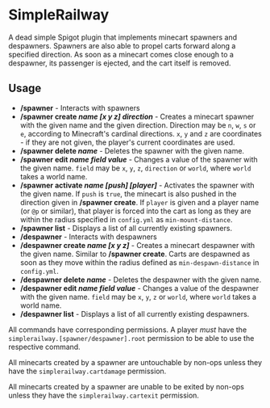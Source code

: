 # SimpleRailway
A dead simple Spigot plugin that implements minecart spawners and despawners. Spawners are also able to propel carts forward along a specified direction. As soon as a minecart comes close enough to a despawner, its passenger is ejected, and the cart itself is removed.

## Usage
* **/spawner** - Interacts with spawners
 * **/spawner create _name [x y z] direction_** - Creates a minecart spawner with the given name and the given direction. Direction may be `n`, `w`, `s` or `e`, according to Minecraft's cardinal directions. `x`, `y` and `z` are coordinates - if they are not given, the player's current coordinates are used.
 * **/spawner delete _name_** - Deletes the spawner with the given name.
 * **/spawner edit _name field value_** - Changes a value of the spawner with the given name. `field` may be `x`, `y`, `z`, `direction` or `world`, where `world` takes a world name.
 * **/spawner activate _name [push] [player]_** - Activates the spawner with the given name. If `push` is `true`, the minecart is also pushed in the direction given in **/spawner create**. If `player` is given and a player name (or `@p` or similar), that player is forced into the cart as long as they are within the radius specified in `config.yml` as `min-mount-distance`.
 * **/spawner list** - Displays a list of all currently existing spawners.
* **/despawner** - Interacts with despawners
 * **/despawner create _name [x y z]_** - Creates a minecart despawner with the given name. Similar to **/spawner create**. Carts are despawned as soon as they move within the radius defined as `min-despawn-distance` in `config.yml`.
 * **/despawner delete _name_** - Deletes the despawner with the given name.
 * **/despawner edit _name field value_** - Changes a value of the despawner with the given name. `field` may be `x`, `y`, `z` or `world`, where `world` takes a world name.
 * **/despawner list** - Displays a list of all currently existing despawners.

All commands have corresponding permissions. A player _must_ have the `simplerailway.[spawner/despawner].root` permission to be able to use the respective command.

All minecarts created by a spawner are untouchable by non-ops unless they have the `simplerailway.cartdamage` permission.

All minecarts created by a spawner are unable to be exited by non-ops unless they have the `simplerailway.cartexit` permission.